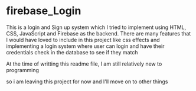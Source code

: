 # firebase_Login

This is a login and Sign up system which I tried to implement using HTML, CSS, JavaScript and Firebase as the backend.
There are many features that I would have loved to include in this project like css effects and implementing a login system where user can  login and have
their credentials check in the database to see if they match

At the time of writting this readme file, I am still relatively new to programming 

so i am leaving this project for now and I'll move on to other things
